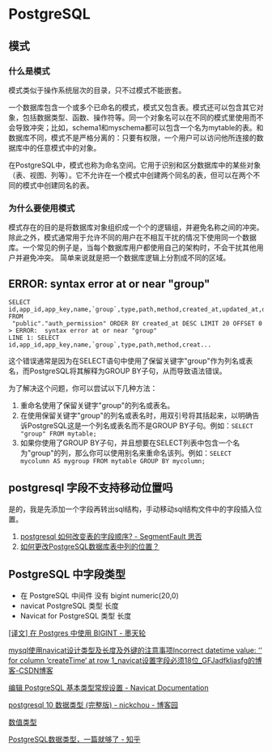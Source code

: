 # PostgreSQL

## 模式

### 什么是模式

模式类似于操作系统层次的目录，只不过模式不能嵌套。

一个数据库包含一个或多个已命名的模式，模式又包含表。模式还可以包含其它对象，包括数据类型、函数、操作符等。同一个对象名可以在不同的模式里使用而不会导致冲突；比如，schema1和myschema都可以包含一个名为mytable的表。和数据库不同，模式不是严格分离的：只要有权限，一个用户可以访问他所连接的数据库中的任意模式中的对象。

在PostgreSQL中，模式也称为命名空间。它用于识别和区分数据库中的某些对象（表、视图、列等）。它不允许在一个模式中创建两个同名的表，但可以在两个不同的模式中创建同名的表。

### 为什么要使用模式

模式存在的目的是将数据库对象组织成一个个的逻辑组，并避免名称之间的冲突。除此之外，模式通常用于允许不同的用户在不相互干扰的情况下使用同一个数据库。一个常见的例子是，当每个数据库用户都使用自己的架构时，不会干扰其他用户并避免冲突。 简单来说就是把一个数据库逻辑上分割成不同的区域。

## ERROR:  syntax error at or near "group"

```
SELECT id,app_id,app_key,name,`group`,type,path,method,created_at,updated_at,deleted_at FROM
 "public"."auth_permission" ORDER BY created_at DESC LIMIT 20 OFFSET 0
> ERROR:  syntax error at or near "group"
LINE 1: SELECT id,app_id,app_key,name,`group`,type,path,method,creat...
```

这个错误通常是因为在SELECT语句中使用了保留关键字"group"作为列名或表名，而PostgreSQL将其解释为GROUP BY子句，从而导致语法错误。

为了解决这个问题，你可以尝试以下几种方法：

1. 重命名使用了保留关键字"group"的列名或表名。
2. 在使用保留关键字"group"的列名或表名时，用双引号将其括起来，以明确告诉PostgreSQL这是一个列名或表名而不是GROUP BY子句。例如：`SELECT "group" FROM mytable;`
3. 如果你使用了GROUP BY子句，并且想要在SELECT列表中包含一个名为"group"的列，那么你可以使用别名来重命名该列。例如：`SELECT mycolumn AS mygroup FROM mytable GROUP BY mycolumn;`

## postgresql 字段不支持移动位置吗

是的，我是先添加一个字段再转出sql结构，手动移动sql结构文件中的字段插入位置。

1. [postgresql 如何改变表的字段顺序? - SegmentFault 思否](https://segmentfault.com/q/1010000013554602)
2. [如何更改PostgreSQL数据库表中列的位置？](https://qastack.cn/programming/285733/how-do-i-alter-the-position-of-a-column-in-a-postgresql-database-table)

##  PostgreSQL 中字段类型

-  在 PostgreSQL 中间件 没有 bigint  numeric(20,0)
-  navicat PostgreSQL  类型  长度
-  Navicat for PostgreSQL 类型  长度

[[译文] 在 Postgres 中使用 BIGINT - 墨天轮](https://www.modb.pro/db/102497)

[mysql使用navicat设计类型及长度及外键的注意事项Incorrect datetime value: ‘‘ for column ‘createTime‘ at row 1_navicat设置字段必须18位_GFJadfkljasfg的博客-CSDN博客](https://blog.csdn.net/GFJadfkljasfg/article/details/115712805)

[编辑 PostgreSQL 基本类型常规设置 - Navicat Documentation](https://documentation.help/Navicat-zh/TypeBaseGenPGSQL.html)

[postgresql 10 数据类型 (完整版) - nickchou - 博客园](https://www.cnblogs.com/nickchou/p/9382701.html)

[数值类型](http://www.postgres.cn/docs/9.4/datatype-numeric.html)

[PostgreSQL数据类型，一篇就够了 - 知乎](https://zhuanlan.zhihu.com/p/105097036)

